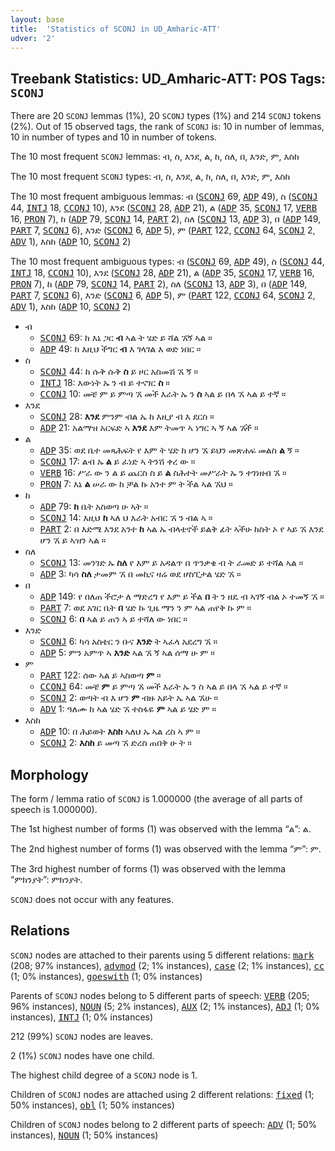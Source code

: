 ```yaml
---
layout: base
title:  'Statistics of SCONJ in UD_Amharic-ATT'
udver: '2'
---
```


## Treebank Statistics: UD_Amharic-ATT: POS Tags: `SCONJ`

There are 20 `SCONJ` lemmas (1%), 20 `SCONJ` types (1%) and 214 `SCONJ` tokens (2%).
Out of 15 observed tags, the rank of `SCONJ` is: 10 in number of lemmas, 10 in number of types and 10 in number of tokens.

The 10 most frequent `SCONJ` lemmas: ብ, ስ, እንደ, ል, ከ, ስለ, በ, እንድ, ም, እስከ

The 10 most frequent `SCONJ` types:  ብ, ስ, እንደ, ል, ከ, ስለ, በ, እንድ, ም, እስከ

The 10 most frequent ambiguous lemmas: ብ (<tt><a href="am_att-pos-SCONJ.html">SCONJ</a></tt> 69, <tt><a href="am_att-pos-ADP.html">ADP</a></tt> 49), ስ (<tt><a href="am_att-pos-SCONJ.html">SCONJ</a></tt> 44, <tt><a href="am_att-pos-INTJ.html">INTJ</a></tt> 18, <tt><a href="am_att-pos-CCONJ.html">CCONJ</a></tt> 10), እንደ (<tt><a href="am_att-pos-SCONJ.html">SCONJ</a></tt> 28, <tt><a href="am_att-pos-ADP.html">ADP</a></tt> 21), ል (<tt><a href="am_att-pos-ADP.html">ADP</a></tt> 35, <tt><a href="am_att-pos-SCONJ.html">SCONJ</a></tt> 17, <tt><a href="am_att-pos-VERB.html">VERB</a></tt> 16, <tt><a href="am_att-pos-PRON.html">PRON</a></tt> 7), ከ (<tt><a href="am_att-pos-ADP.html">ADP</a></tt> 79, <tt><a href="am_att-pos-SCONJ.html">SCONJ</a></tt> 14, <tt><a href="am_att-pos-PART.html">PART</a></tt> 2), ስለ (<tt><a href="am_att-pos-SCONJ.html">SCONJ</a></tt> 13, <tt><a href="am_att-pos-ADP.html">ADP</a></tt> 3), በ (<tt><a href="am_att-pos-ADP.html">ADP</a></tt> 149, <tt><a href="am_att-pos-PART.html">PART</a></tt> 7, <tt><a href="am_att-pos-SCONJ.html">SCONJ</a></tt> 6), እንድ (<tt><a href="am_att-pos-SCONJ.html">SCONJ</a></tt> 6, <tt><a href="am_att-pos-ADP.html">ADP</a></tt> 5), ም (<tt><a href="am_att-pos-PART.html">PART</a></tt> 122, <tt><a href="am_att-pos-CCONJ.html">CCONJ</a></tt> 64, <tt><a href="am_att-pos-SCONJ.html">SCONJ</a></tt> 2, <tt><a href="am_att-pos-ADV.html">ADV</a></tt> 1), እስከ (<tt><a href="am_att-pos-ADP.html">ADP</a></tt> 10, <tt><a href="am_att-pos-SCONJ.html">SCONJ</a></tt> 2)

The 10 most frequent ambiguous types:  ብ (<tt><a href="am_att-pos-SCONJ.html">SCONJ</a></tt> 69, <tt><a href="am_att-pos-ADP.html">ADP</a></tt> 49), ስ (<tt><a href="am_att-pos-SCONJ.html">SCONJ</a></tt> 44, <tt><a href="am_att-pos-INTJ.html">INTJ</a></tt> 18, <tt><a href="am_att-pos-CCONJ.html">CCONJ</a></tt> 10), እንደ (<tt><a href="am_att-pos-SCONJ.html">SCONJ</a></tt> 28, <tt><a href="am_att-pos-ADP.html">ADP</a></tt> 21), ል (<tt><a href="am_att-pos-ADP.html">ADP</a></tt> 35, <tt><a href="am_att-pos-SCONJ.html">SCONJ</a></tt> 17, <tt><a href="am_att-pos-VERB.html">VERB</a></tt> 16, <tt><a href="am_att-pos-PRON.html">PRON</a></tt> 7), ከ (<tt><a href="am_att-pos-ADP.html">ADP</a></tt> 79, <tt><a href="am_att-pos-SCONJ.html">SCONJ</a></tt> 14, <tt><a href="am_att-pos-PART.html">PART</a></tt> 2), ስለ (<tt><a href="am_att-pos-SCONJ.html">SCONJ</a></tt> 13, <tt><a href="am_att-pos-ADP.html">ADP</a></tt> 3), በ (<tt><a href="am_att-pos-ADP.html">ADP</a></tt> 149, <tt><a href="am_att-pos-PART.html">PART</a></tt> 7, <tt><a href="am_att-pos-SCONJ.html">SCONJ</a></tt> 6), እንድ (<tt><a href="am_att-pos-SCONJ.html">SCONJ</a></tt> 6, <tt><a href="am_att-pos-ADP.html">ADP</a></tt> 5), ም (<tt><a href="am_att-pos-PART.html">PART</a></tt> 122, <tt><a href="am_att-pos-CCONJ.html">CCONJ</a></tt> 64, <tt><a href="am_att-pos-SCONJ.html">SCONJ</a></tt> 2, <tt><a href="am_att-pos-ADV.html">ADV</a></tt> 1), እስከ (<tt><a href="am_att-pos-ADP.html">ADP</a></tt> 10, <tt><a href="am_att-pos-SCONJ.html">SCONJ</a></tt> 2)


* ብ
  * <tt><a href="am_att-pos-SCONJ.html">SCONJ</a></tt> 69: ከ እኔ ጋር <b>ብ</b> ኣል ት ሄድ ይ ሻል ኧኝ ኣል ።
  * <tt><a href="am_att-pos-ADP.html">ADP</a></tt> 49: ከ እዚህ ችግር <b>ብ</b> እ ገላገል እ ወድ ነበር ።
* ስ
  * <tt><a href="am_att-pos-SCONJ.html">SCONJ</a></tt> 44: ከ ሱቅ ሱቅ <b>ስ</b> ይ ዞር አስመሽ ኧ ኝ ።
  * <tt><a href="am_att-pos-INTJ.html">INTJ</a></tt> 18: እውነት ኡ ን ብ ይ ተናገር <b>ስ</b> ።
  * <tt><a href="am_att-pos-CCONJ.html">CCONJ</a></tt> 10: መቼ ም ይ ምጣ ኧ መች እራት ኡ ን <b>ስ</b> ኣል ይ በላ ኧ ኣል ይ ተኛ ።
* እንደ
  * <tt><a href="am_att-pos-SCONJ.html">SCONJ</a></tt> 28: <b>እንደ</b> ምንም ብል ኤ ከ እዚያ ብ እ ደርስ ።
  * <tt><a href="am_att-pos-ADP.html">ADP</a></tt> 21: አልማዝ አርፍድ ኣ <b>እንደ</b> እም ትመጥ ኣ ነግር ኣ ኝ ኣል ኧች ።
* ል
  * <tt><a href="am_att-pos-ADP.html">ADP</a></tt> 35: ወደ ቤተ መጻሕፍት የ እም ት ሄድ ከ ሆን ኧ ይህን መጽሐፍ መልስ <b>ል</b> ኝ ።
  * <tt><a href="am_att-pos-SCONJ.html">SCONJ</a></tt> 17: ልብ ኡ <b>ል</b> ይ ፈነድ ኣ ትንሽ ቀረ ው ።
  * <tt><a href="am_att-pos-VERB.html">VERB</a></tt> 16: ሥራ ው ን ል ይ ጨርስ ስ ይ <b>ል</b> ስሕተት መሥራት ኡ ን ተገነዘብ ኧ ።
  * <tt><a href="am_att-pos-PRON.html">PRON</a></tt> 7: እኔ <b>ል</b> ሠራ ው ከ ቻል ኩ አንተ ም ት ችል ኣል ኧህ ።
* ከ
  * <tt><a href="am_att-pos-ADP.html">ADP</a></tt> 79: <b>ከ</b> ቤት አስወጣ ሁ ኣት ።
  * <tt><a href="am_att-pos-SCONJ.html">SCONJ</a></tt> 14: እዚህ <b>ከ</b> ኣለ ህ እራት አብር ኧ ን ብል ኣ ።
  * <tt><a href="am_att-pos-PART.html">PART</a></tt> 2: በ እድሜ እንደ አንተ <b>ከ</b> ኣል ኡ ብላቴኖች ይልቅ ፊት ኣችሁ ከስት ኦ የ ኣይ ኧ እንደ ሆን ኧ ይ ኣዝን ኣል ።
* ስለ
  * <tt><a href="am_att-pos-SCONJ.html">SCONJ</a></tt> 13: መንገድ ኡ <b>ስለ</b> የ እም ይ አዳልጥ በ ጥንቃቄ ብ ት ራመድ ይ ተሻል ኣል ።
  * <tt><a href="am_att-pos-ADP.html">ADP</a></tt> 3: ካሳ <b>ስለ</b> ታመም ኧ በ መኪና ዛሬ ወደ ሆስፒታል ሄድ ኧ ።
* በ
  * <tt><a href="am_att-pos-ADP.html">ADP</a></tt> 149: የ በለጠ ችሮታ ለ ማድረግ የ እም ይ ችል <b>በ</b> ት ን ዘዴ ብ ኣገኝ ብል ኦ ተመኝ ኧ ።
  * <tt><a href="am_att-pos-PART.html">PART</a></tt> 7: ወደ አገር ቤት <b>በ</b> ሄድ ኩ ጊዜ ማን ን ም ኣል ጠየቅ ኩ ም ።
  * <tt><a href="am_att-pos-SCONJ.html">SCONJ</a></tt> 6: <b>በ</b> ኣል ይ ጠን ኣ ይ ተሻለ ው ነበር ።
* እንድ
  * <tt><a href="am_att-pos-SCONJ.html">SCONJ</a></tt> 6: ካሳ አስቴር ን ቡና <b>እንድ</b> ት ኣፈላ አደረግ ኧ ።
  * <tt><a href="am_att-pos-ADP.html">ADP</a></tt> 5: ምን አምጥ ኣ <b>እንድ</b> ኣል ኧ ኝ ኣል ሰማ ሁ ም ።
* ም
  * <tt><a href="am_att-pos-PART.html">PART</a></tt> 122: ሰው ኣል ይ ኣስወጣ <b>ም</b> ።
  * <tt><a href="am_att-pos-CCONJ.html">CCONJ</a></tt> 64: መቼ <b>ም</b> ይ ምጣ ኧ መች እራት ኡ ን ስ ኣል ይ በላ ኧ ኣል ይ ተኛ ።
  * <tt><a href="am_att-pos-SCONJ.html">SCONJ</a></tt> 2: ወጣት ብ እ ሆን <b>ም</b> ብዙ አይት ኤ ኣል ኧሁ ።
  * <tt><a href="am_att-pos-ADV.html">ADV</a></tt> 1: ዓለሙ ከ ኣል ሄድ ኧ ተስፋዬ <b>ም</b> ኣል ይ ሄድ ም ።
* እስከ
  * <tt><a href="am_att-pos-ADP.html">ADP</a></tt> 10: በ ሕይወት <b>እስከ</b> ኣለህ ኡ ኣል ረስ ኣ ም ።
  * <tt><a href="am_att-pos-SCONJ.html">SCONJ</a></tt> 2: <b>እስከ</b> ይ መጣ ኧ ድረስ ጠበቅ ሁ ት ።

## Morphology

The form / lemma ratio of `SCONJ` is 1.000000 (the average of all parts of speech is 1.000000).

The 1st highest number of forms (1) was observed with the lemma “ል”: ል.

The 2nd highest number of forms (1) was observed with the lemma “ም”: ም.

The 3rd highest number of forms (1) was observed with the lemma “ምክንያት”: ምክንያት.

`SCONJ` does not occur with any features.


## Relations

`SCONJ` nodes are attached to their parents using 5 different relations: <tt><a href="am_att-dep-mark.html">mark</a></tt> (208; 97% instances), <tt><a href="am_att-dep-advmod.html">advmod</a></tt> (2; 1% instances), <tt><a href="am_att-dep-case.html">case</a></tt> (2; 1% instances), <tt><a href="am_att-dep-cc.html">cc</a></tt> (1; 0% instances), <tt><a href="am_att-dep-goeswith.html">goeswith</a></tt> (1; 0% instances)

Parents of `SCONJ` nodes belong to 5 different parts of speech: <tt><a href="am_att-pos-VERB.html">VERB</a></tt> (205; 96% instances), <tt><a href="am_att-pos-NOUN.html">NOUN</a></tt> (5; 2% instances), <tt><a href="am_att-pos-AUX.html">AUX</a></tt> (2; 1% instances), <tt><a href="am_att-pos-ADJ.html">ADJ</a></tt> (1; 0% instances), <tt><a href="am_att-pos-INTJ.html">INTJ</a></tt> (1; 0% instances)

212 (99%) `SCONJ` nodes are leaves.

2 (1%) `SCONJ` nodes have one child.

The highest child degree of a `SCONJ` node is 1.

Children of `SCONJ` nodes are attached using 2 different relations: <tt><a href="am_att-dep-fixed.html">fixed</a></tt> (1; 50% instances), <tt><a href="am_att-dep-obl.html">obl</a></tt> (1; 50% instances)

Children of `SCONJ` nodes belong to 2 different parts of speech: <tt><a href="am_att-pos-ADV.html">ADV</a></tt> (1; 50% instances), <tt><a href="am_att-pos-NOUN.html">NOUN</a></tt> (1; 50% instances)

